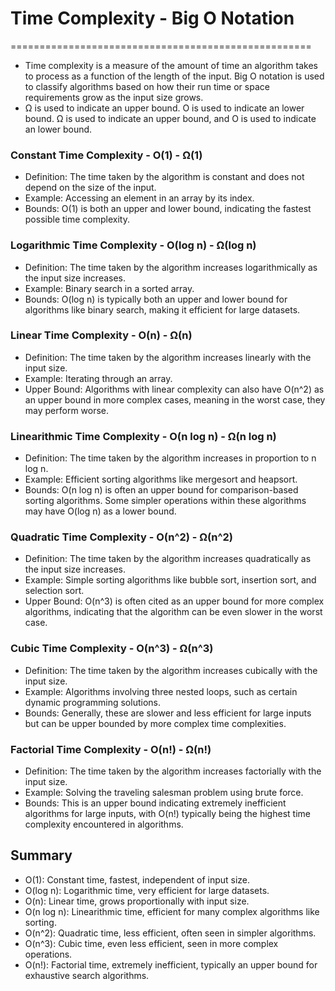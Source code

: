 # Time Complexity - Big O Notation
====================================================

- Time complexity is a measure of the amount of time an algorithm takes to process as a function of the length of the input. Big O notation is used to classify algorithms based on how their run time or space requirements grow as the input size grows.
- Ω is used to indicate an upper bound. O is used to indicate an lower bound. Ω is used to indicate an upper bound, and O is used to indicate an lower bound.

### Constant Time Complexity - O(1) - Ω(1)

* Definition: The time taken by the algorithm is constant and does not depend on the size of the input.
* Example: Accessing an element in an array by its index.
* Bounds: O(1) is both an upper and lower bound, indicating the fastest possible time complexity.

### Logarithmic Time Complexity - O(log n) - Ω(log n)

* Definition: The time taken by the algorithm increases logarithmically as the input size increases.
* Example: Binary search in a sorted array.
* Bounds: O(log n) is typically both an upper and lower bound for algorithms like binary search, making it efficient for large datasets.

### Linear Time Complexity - O(n) - Ω(n)

* Definition: The time taken by the algorithm increases linearly with the input size.
* Example: Iterating through an array.
* Upper Bound: Algorithms with linear complexity can also have O(n^2) as an upper bound in more complex cases, meaning in the worst case, they may perform worse.

### Linearithmic Time Complexity - O(n log n) - Ω(n log n)

* Definition: The time taken by the algorithm increases in proportion to n log n.
* Example: Efficient sorting algorithms like mergesort and heapsort.
* Bounds: O(n log n) is often an upper bound for comparison-based sorting algorithms. Some simpler operations within these algorithms may have O(log n) as a lower bound.

### Quadratic Time Complexity - O(n^2) - Ω(n^2)

* Definition: The time taken by the algorithm increases quadratically as the input size increases.
* Example: Simple sorting algorithms like bubble sort, insertion sort, and selection sort.
* Upper Bound: O(n^3) is often cited as an upper bound for more complex algorithms, indicating that the algorithm can be even slower in the worst case.

### Cubic Time Complexity - O(n^3) - Ω(n^3)

* Definition: The time taken by the algorithm increases cubically with the input size.
* Example: Algorithms involving three nested loops, such as certain dynamic programming solutions.
* Bounds: Generally, these are slower and less efficient for large inputs but can be upper bounded by more complex time complexities.

### Factorial Time Complexity - O(n!) - Ω(n!)

* Definition: The time taken by the algorithm increases factorially with the input size.
* Example: Solving the traveling salesman problem using brute force.
* Bounds: This is an upper bound indicating extremely inefficient algorithms for large inputs, with O(n!) typically being the highest time complexity encountered in algorithms.

Summary
--------

* O(1): Constant time, fastest, independent of input size.
* O(log n): Logarithmic time, very efficient for large datasets.
* O(n): Linear time, grows proportionally with input size.
* O(n log n): Linearithmic time, efficient for many complex algorithms like sorting.
* O(n^2): Quadratic time, less efficient, often seen in simpler algorithms.
* O(n^3): Cubic time, even less efficient, seen in more complex operations.
* O(n!): Factorial time, extremely inefficient, typically an upper bound for exhaustive search algorithms.